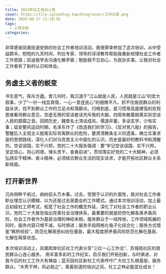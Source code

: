 ```yaml
---
title: 2023年社工培训心得
cover: https://file.iglooblog.top/blog/cover/工作记录.png
date: 2025-06-27 11:19:55
tags:
  - 心得总结
categories:
---
```


非常感谢凤凰街道安排的社会工作者培训活动，我很荣幸参加了这次培训，从中受益颇丰。短短的九天时间，列位专家、领导的谆谆教导帮助我重新梳理社会工作者工作思路；启迪我学会沟通化解矛盾；勉励我不忘初心，为民办实事。让我对社会工作者有了新的认识和体会。

## 务虚主义者的蜕变

书生意气，挥斥方遒。曾几何时，我沉湎于“江山就是人民，人民就是江山”的宏大叙事，少了“一针一线显真情，一心一意连民心”的细微平凡，抓不住居民群众的利益诉求，找不到群众工作的立足点和落脚点。归根到底，是习惯用高屋建瓴的宏观思维看待群众意见，空虚无用的官话套话充斥我的大脑，四周弥散着脱离实际空谈人民的靡靡之音。回顾历史，魏晋名士清谈成风，儒道并蓄，多谈玄学，少有实事；延安整风运动时期，毛泽东作了《改造我们的学习》、《反对党八股》的报告，警醒后人主观主义脱离实际背离群众的危险，要肃清教条主义的遗毒，确立实事求是的思想路线，深化人们对马克思主义中国化的认识。历史是最好的教科书和清醒剂，空谈误国，实干兴邦，党的二十大报告强调：要“牢记空谈误国、实干兴邦，坚定信心、同心同德，埋头苦干、奋勇前进”，贯彻落实好党的二十大精神，必须弘扬实干精神、奋斗精神，必须结合群众生活的现实诉求，才能开拓社区群众关系新局面。

## 打开新世界

沉舟侧畔千帆过，病树前头万木春。过去，受限于认识的片面性，我对社会工作者职业理念认识模糊，以为还是过去居委会的工作模式。通过本次培训活动，加上最近初级社工师考试，拓宽了社会工作的概念外延，深化了对社会工作者的职业认识。党的二十大报告指出完善社会治理体系，最重要的就是防控化解各类矛盾风险，社会工作者作为基层治理的神经末梢，服务群众于一线阵地，工作领域拓展的同时，服务内容只增不减，与时俱进；服务手段网格化电子化综合化；服务方式借鉴“枫桥经验”，防范化解居民纠纷在基层，最大程度把矛盾风险防范化解在基层、化解在萌芽状态。

本次培训活动上，凤凰熙岸社区社工代表分享“三红一心工作法”、苏城苑社区的居民群众心连心服务， 用丰富多彩的工作纪实，启示我们开拓创新，与时俱进，对我今后的社工工作大有裨益；蓝天园社区新社工代表呼吁广大社工扎根基层，服务群众，“木秀于林，风必助之”，乘着街道的培训之风，社工之林必能茁壮成长！
